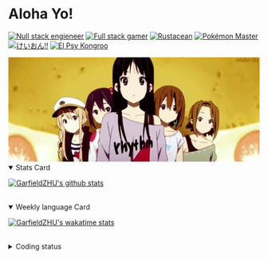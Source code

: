 # Aloha Yo!

[![Null stack engieneer](https://img.shields.io/badge/-Null_stack_engineer-a890f0)](https://github.com/GarfieldZHU)
[![Full stack gamer](https://img.shields.io/badge/-Full_stack_gamer-78c850)](https://steamcommunity.com/profiles/76561198092274492/)
[![Rustacean](https://img.shields.io/badge/-Rustacean-f74c00)](https://www.rust-lang.org/)
[![Pokémon Master](https://img.shields.io/badge/-Pokémon_Master-f8d030)](https://www.pokemon.com/us/pokedex/)
[![けいおん!!](https://img.shields.io/badge/-けいおん!!-f85888)](https://ja.wikipedia.org/wiki/%E6%94%BE%E8%AA%B2%E5%BE%8C%E3%83%86%E3%82%A3%E3%83%BC%E3%82%BF%E3%82%A4%E3%83%A0_(%E3%82%A2%E3%83%AB%E3%83%90%E3%83%A0))
[![El Psy Kongroo](https://img.shields.io/badge/-El_Psy_Kongroo-6890f0)](https://mzh.moegirl.org.cn/zh-hans/El_psy_congroo)


<img width="640" src="https://raw.githubusercontent.com/GarfieldZHU/GarfieldZHU/master/assets/k-on-5.webp" />


<details open>
<summary>Stats Card</summary>
 
[![GarfieldZHU's github stats](https://github-readme-stats.vercel.app/api?username=GarfieldZHU&show_icons=true&theme=tokyonight)](https://github.com/anuraghazra/github-readme-stats)
 
</details>

<br/>

<details open>
<summary>Weekly language Card</summary>
 
[![GarfieldZHU's wakatime stats](https://github-readme-stats.vercel.app/api/wakatime?username=AlohaYo&theme=nightowl&layout=compact)](https://github.com/GarfieldZHU/GarfieldZHU)


<br/>

</details>

<details>

<summary>Coding status</summary>

<br/>

<!--START_SECTION:waka-->
**🐱 My Github Data** 

> 🏆 433 Contributions in the Year 2021
 > 
> 📦 489.8 kB Used in Github's Storage 
 > 
> 🚫 Not Opted to Hire
 > 
> 📜 64 Public Repositories 
 > 
> 🔑 34 Private Repositories  
 > 
**I'm a Night 🦉** 

```text
🌞 Morning    69 commits     ██░░░░░░░░░░░░░░░░░░░░░░░   10.66% 
🌆 Daytime    172 commits    ██████░░░░░░░░░░░░░░░░░░░   26.58% 
🌃 Evening    281 commits    ██████████░░░░░░░░░░░░░░░   43.43% 
🌙 Night      125 commits    ████░░░░░░░░░░░░░░░░░░░░░   19.32%

```


📊 **This Week I Spent My Time On** 

```text
💬 Programming Languages: 
TypeScript               13 hrs 59 mins      ████████████████████░░░░░   80.2% 
Java                     2 hrs 10 mins       ███░░░░░░░░░░░░░░░░░░░░░░   12.46% 
SCSS                     49 mins             █░░░░░░░░░░░░░░░░░░░░░░░░   4.7% 
JSON                     10 mins             ░░░░░░░░░░░░░░░░░░░░░░░░░   0.99% 
Other                    10 mins             ░░░░░░░░░░░░░░░░░░░░░░░░░   0.96%

🔥 Editors: 
VS Code                  15 hrs 12 mins      █████████████████████░░░░   87.22% 
IntelliJ                 2 hrs 13 mins       ███░░░░░░░░░░░░░░░░░░░░░░   12.78%

💻 Operating System: 
Mac                      15 hrs 12 mins      █████████████████████░░░░   87.22% 
Windows                  2 hrs 13 mins       ███░░░░░░░░░░░░░░░░░░░░░░   12.78%

```


 Last Updated on 13/08/2021
<!--END_SECTION:waka-->

</details>
